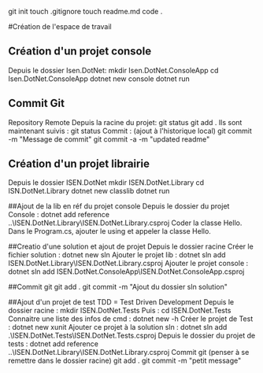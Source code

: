 git init
touch .gitignore
touch readme.md
code .


#Création de l'espace de travail
## Création d'un projet console
Depuis le dossier Isen.DotNet:
mkdir Isen.DotNet.ConsoleApp
cd Isen.DotNet.ConsoleApp
dotnet new console 
dotnet run

## Commit Git
Repository Remote
Depuis la racine du projet:
git status
git add .
Ils sont maintenant suivis : git status 
Commit : (ajout à l'historique local)  git commit -m "Message de commit"
git commit -a -m "updated readme"

## Création d'un projet librairie
Depuis le dossier ISEN.DotNet
mkdir ISEN.DotNet.Library
cd ISN.DotNet.Library
dotnet new classlib
dotnet run

##Ajout de la lib en réf du projet console
Depuis le dossier du projet Console : 
dotnet add reference
..\ISEN.DotNet.Library\ISEN.DotNet.Library.csproj
Coder la classe Hello.
Dans le Program.cs, ajouter le using et appeler la classe Hello.

##Creatio d'une solution et ajout de projet
Depuis le dossier racine
Créer le fichier solution : dotnet new sln
Ajouter le projet lib : 
dotnet sln add ISEN.DotNet.Library\ISEN.DotNet.Library.csproj
Ajouter le projet console :
dotnet sln add ISEN.DotNet.ConsoleApp\ISEN.DotNet.ConsoleApp.csproj

##Commit git
git add .
git commit -m "Ajout du dossier sln solution"

##Ajout d'un projet de test
TDD = Test Driven Development
Depuis le dossier racine : 
mkdir ISEN.DotNet.Tests 
Puis : cd ISEN.DotNet.Tests
Connaitre une liste des infos de cmd : dotnet new -h
Créer le projet de Test :
dotnet new xunit
Ajouter ce projet à la solution sln : 
dotnet sln add .\ISEN.DotNet.Tests\ISEN.DotNet.Tests.csproj
Depuis le dossier du projet de tests :
dotnet add reference ..\ISEN.DotNet.Library\ISEN.DotNet.Library.csproj
Commit git (penser à se remettre dans le dossier racine)
git add .
git commit -m "petit message"
